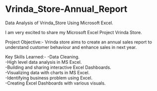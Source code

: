 # Vrinda_Store-Annual_Report
Data Analysis of Vrinda_Store Using Microsoft Excel.

I am very excited to share my Microsoft Excel Project Vrinda Store.

Project Objective:-
Vrinda store aims to create an annual sales report to understand customer behaviour and enhance sales in next year.

Key Skills Learned:-
-Data Cleaning.   
-High level data analysis in MS Excel.   
-Building and sharing interactive Excel Dashboards.    
-Visualizing data with charts in MS Excel.    
-Identifying business problem using Excel.    
-Creating Excel Dashboards with various visuals.
